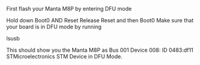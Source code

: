 First flash your Manta M8P by entering DFU mode

Hold down Boot0 AND Reset Release Reset and then Boot0 Make sure that your board is in DFU mode by running

lsusb

This should show you the Manta M8P as Bus 001 Device 008: ID 0483:df11 STMicroelectronics STM Device in DFU Mode.
